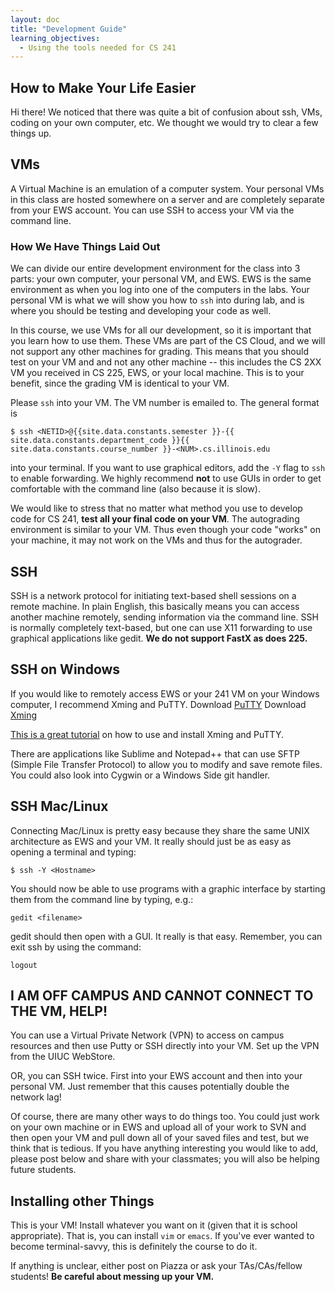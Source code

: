 ```yaml
---
layout: doc
title: "Development Guide"
learning_objectives:
  - Using the tools needed for CS 241
---
```


## How to Make Your Life Easier

Hi there! We noticed that there was quite a bit of confusion about ssh, VMs, coding on your own computer, etc. We thought we would try to clear a few things up.

## VMs

A Virtual Machine is an emulation of a computer system. Your personal VMs in this class are hosted somewhere on a server and are completely separate from your EWS account. You can use SSH to access your VM via the command line.

### How We Have Things Laid Out

We can divide our entire development environment for the class into 3 parts: your own computer, your personal VM, and EWS. EWS is the same environment as when you log into one of the computers in the labs. Your personal VM is what we will show you how to `ssh` into during lab, and is where you should be testing and developing your code as well.

In this course, we use VMs for all our development, so it is important that you learn how to use them. These VMs are part of the CS Cloud, and we will not support any other machines for grading. This means that you should test on your VM and and not any other machine -- this includes the CS 2XX VM you received in CS 225, EWS, or your local machine. This is to your benefit, since the grading VM is identical to your VM.

Please `ssh` into your VM. The VM number is emailed to. The general format is

```console
$ ssh <NETID>@{{site.data.constants.semester }}-{{ site.data.constants.department_code }}{{ site.data.constants.course_number }}-<NUM>.cs.illinois.edu
```

into your terminal. If you want to use graphical editors, add the `-Y` flag to `ssh` to enable forwarding.  We highly recommend **not** to use GUIs in order to get comfortable with the command line (also because it is slow).

We would like to stress that no matter what method you use to develop code for CS 241, **test all your final code on your VM**. The autograding environment is similar to your VM. Thus even though your code "works" on your machine, it may not work on the VMs and thus for the autograder.


## SSH

SSH is a network protocol for initiating text­-based shell sessions on a remote machine. In plain English, this basically means you can access another machine remotely, sending information via the command line. SSH is normally completely text­-based, but one can use X11 forwarding to use graphical applications like gedit. **We do not support FastX as does 225.**


## SSH on Windows
If you would like to remotely access EWS or your 241 VM on your Windows computer, I recommend Xming and PuTTY.
Download [PuTTY](http://www.chiark.greenend.org.uk/~sgtatham/putty/download.html)
Download [Xming](http://sourceforge.net/projects/xming/?source=directory)

[This is a great tutorial](https://wiki.utdallas.edu/wiki/display/FAQ/X11+Forwarding+using+Xming+and+PuTTY) on how to use and install Xming and PuTTY.

There are applications like Sublime and Notepad++ that can use SFTP (Simple File Transfer Protocol) to allow you to modify and save remote files. You could also look into Cygwin or a Windows Side git handler.

## SSH Mac/Linux
Connecting Mac/Linux is pretty easy because they share the same UNIX architecture as EWS and your VM. It really should just be as easy as opening a terminal and typing:

```console
$ ssh ­-Y <Hostname>
```

You should now be able to use programs with a graphic interface by starting them from the command line by typing, e.g.:

```console
gedit <filename>
```

gedit should then open with a GUI. It really is that easy. Remember, you can exit ssh by using the command:

```console
logout
```

## I AM OFF CAMPUS AND CANNOT CONNECT TO THE VM, HELP!
You can use a Virtual Private Network (VPN) to access on campus resources and then use Putty or SSH directly into your VM. Set up the VPN from the UIUC WebStore.

OR, you can SSH twice. First into your EWS account and then into your personal VM. Just remember that this causes potentially double the network lag!

Of course, there are many other ways to do things too. You could just work on your own machine or in EWS and upload all of your work to SVN and then open your VM and pull down all of your saved files and test, but we think that is tedious. If you have anything interesting you would like to add, please post below and share with your classmates; you will also be helping future students. 

## Installing other Things

This is your VM! Install whatever you want on it (given that it is school appropriate). That is, you can install `vim` or `emacs`. If you've ever wanted to become terminal-savvy, this is definitely the course to do it.

If anything is unclear, either post on Piazza or ask your TAs/CAs/fellow students! **Be careful about messing up your VM.**
